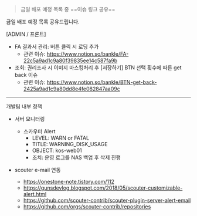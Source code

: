 > 금일 배포 예정 목록 중 ==이슈 링크 공유==


금일 배포 예정 목록 공유드립니다.

[ADMIN / 프론트]
- FA 결과서 관리: 버튼 클릭 시 로딩 추가 
	- 관련 이슈: https://www.notion.so/bankle/FA-22c5a9ad1c9a80f39835ee14c587fa9b
- 조회: 권리조사 시 이미지 마스킹처리 후 [저장하기] BTN 선택 횟수에 따른 get back 이슈
	- 관련 이슈: https://www.notion.so/bankle/BTN-get-back-2425a9ad1c9a80dd8e4fe082847aa09c


***

개발팀 내부 정책
- 서버 모니터링
	- 스카우터 Alert
		- LEVEL: WARN or FATAL
		- TITLE: WARNING_DISK_USAGE
		- OBJECT: kos-web01
		- 조치: 운영 로그를 NAS 백업 후 삭제 진행

- scouter e-mail 연동
	- https://onestone-note.tistory.com/112
	- https://gunsdevlog.blogspot.com/2018/05/scouter-customizable-alert.html
	- https://github.com/scouter-contrib/scouter-plugin-server-alert-email
	- https://github.com/orgs/scouter-contrib/repositories